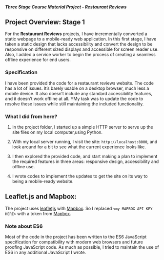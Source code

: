 #### _Three Stage Course Material Project - Restaurant Reviews_

## Project Overview: Stage 1

For the **Restaurant Reviews** projects, I have incrementally converted a static webpage to a mobile-ready web application. In this first stage, I have taken a static design that lacks accessibility and convert the design to be responsive on different sized displays and accessible for screen reader use. Also, I added a service worker to begin the process of creating a seamless offline experience for end users.

### Specification

I have been provided the code for a restaurant reviews website. The code has a lot of issues. It’s barely usable on a desktop browser, much less a mobile device. It also doesn’t include any standard accessibility features, and it doesn’t work offline at all. YMy task was to update the code to resolve these issues while still maintaining the included functionality.

### What I did from here?

1. In the project folder, I started up a simple HTTP server to serve up the site files on my local computer,using Python.

2. With my local server running, I visit the site: `http://localhost:8000`, and look around for a bit to see what the current experience looks like.

3. I then explored the provided code, and start making a plan to implement the required features in three areas: responsive design, accessibility and offline use.

4. I wrote codes to implement the updates to get the site on its way to being a mobile-ready website.

## Leaflet.js and Mapbox:

The project uses [leafletjs](https://leafletjs.com/) with [Mapbox](https://www.mapbox.com/). So I replaced `<my MAPBOX API KEY HERE>` with a token from [Mapbox](https://www.mapbox.com/).

### Note about ES6

Most of the code in the project has been written to the ES6 JavaScript specification for compatibility with modern web browsers and future proofing JavaScript code. As much as possible, I tried to maintain the use of ES6 in any additional JavaScript I wrote.



